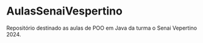 # AulasSenaiVespertino
Repositório destinado as aulas de POO em Java da turma o Senai Vepertino 2024.
